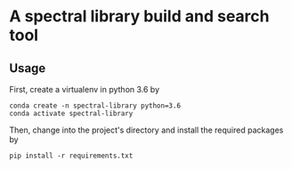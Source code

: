# A spectral library build and search tool


## Usage
First, create a virtualenv in python 3.6 by
~~~~
conda create -n spectral-library python=3.6
conda activate spectral-library
~~~~
Then, change into the project's directory and install the required packages by
~~~~
pip install -r requirements.txt
~~~~